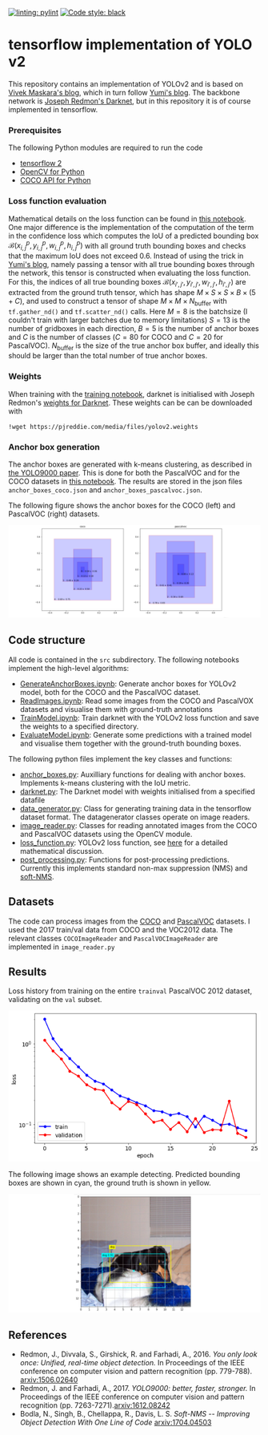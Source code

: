[![linting: pylint](https://img.shields.io/badge/linting-pylint-yellowgreen)](https://github.com/PyCQA/pylint)
[![Code style: black](https://img.shields.io/badge/code%20style-black-000000.svg)](https://github.com/psf/black)

# tensorflow implementation of YOLO v2
This repository contains an implementation of YOLOv2 and is based on [Vivek Maskara's blog](https://www.maskaravivek.com/post/yolov2/), which in turn follow [Yumi's blog](https://fairyonice.github.io/Part_4_Object_Detection_with_Yolo_using_VOC_2012_data_loss.html). The backbone network is [Joseph Redmon's Darknet](https://pjreddie.com/darknet/), but in this repository it is of course implemented in tensorflow.

### Prerequisites
The following Python modules are required to run the code
* [tensorflow 2](https://www.tensorflow.org/)
* [OpenCV for Python](https://pypi.org/project/opencv-python/)
* [COCO API for Python](https://github.com/cocodataset/cocoapi)

### Loss function evaluation
Mathematical details on the loss function can be found in [this notebook](./LossFunction.ipynb). One major difference is the implementation of the computation of the term in the confidence loss
which computes the IoU of a predicted bounding box $\mathcal{B} (x^p_{i,j},y^p_{i,j},w^p_{i,j},h^p_{i,j})$ with all ground truth bounding boxes and checks that the maximum IoU does not exceed 0.6. Instead of using the trick in [Yumi's blog](https://fairyonice.github.io/Part_4_Object_Detection_with_Yolo_using_VOC_2012_data_loss.html), namely passing a tensor with all true bounding boxes through the network, this tensor is constructed when evaluating the loss function. For this, the indices of all true bounding boxes $\mathcal{B}(x_{i',j'},y_{i',j'},w_{i',j'},h_{i',j'})$ are extracted from the ground truth tensor, which has shape $M\times S \times S \times B\times(5+C)$, and used to construct a tensor of shape $M\times M\times N_{\text{buffer}}$ with `tf.gather_nd()` and `tf.scatter_nd()` calls. Here $M=8$ is the batchsize (I couldn't train with larger batches due to memory limitations) $S=13$ is the number of gridboxes in each direction, $B=5$ is the number of anchor boxes and $C$ is the number of classes ($C=80$ for COCO and $C=20$ for PascalVOC). $N_{\text{buffer}}$ is the size of the true anchor box buffer, and ideally this should be larger than the total number of true anchor boxes.

### Weights
When training with the [training notebook](src/TrainModel.ipynb), darknet is initialised with Joseph Redmon's [weights for Darknet](https://pjreddie.com/darknet/yolo/). These weights can be can be downloaded with
```
!wget https://pjreddie.com/media/files/yolov2.weights
```

### Anchor box generation
The anchor boxes are generated with k-means clustering, as described in [the YOLO9000 paper]((https://arxiv.org/abs/1612.08242)). This is done for both the PascalVOC and for the COCO datasets in [this notebook](src/GenerateAnchorBoxes.ipynb). The results are stored in the json files `anchor_boxes_coco.json` and `anchor_boxes_pascalvoc.json`.

The following figure shows the anchor boxes for the COCO (left) and PascalVOC (right) datasets.

![Anchor boxes](figures/anchor_boxes.png)

## Code structure
All code is contained in the `src` subdirectory. The following notebooks implement the high-level algorithms:
* [GenerateAnchorBoxes.ipynb](src/GenerateAnchorBoxes.ipynb): Generate anchor boxes for YOLOv2 model, both for the COCO and the PascalVOC dataset.
* [ReadImages.ipynb](src/ReadImages.ipynb): Read some images from the COCO and PascalVOX datasets and visualise them with ground-truth annotations
* [TrainModel.ipynb](src/TrainModel.ipynb): Train darknet with the YOLOv2 loss function and save the weights to a specified directory.
* [EvaluateModel.ipynb](src/EvaluateModel.ipynb): Generate some predictions with a trained model and visualise them together with the ground-truth bounding boxes.

The following python files implement the key classes and functions:
* [anchor_boxes.py](src/anchor_boxes.py): Auxilliary functions for dealing with anchor boxes. Implements k-means clustering with the IoU metric.
* [darknet.py](src/darknet.py): The Darknet model with weights initialised from a specified datafile
* [data_generator.py](src/data_generator.py): Class for generating training data in the tensorflow dataset format. The datagenerator classes operate on image readers.
* [image_reader.py](src/image_reader.py): Classes for reading annotated images from the COCO and PascalVOC datasets using the OpenCV module.
* [loss_function.py](src/loss_function.py): YOLOv2 loss function, see [here](LossFunction.ipynb) for a detailed mathematical discussion.
* [post_processing.py](src/post_processing.py): Functions for post-processing predictions. Currently this implements standard non-max suppression (NMS) and [soft-NMS](https://arxiv.org/abs/1704.04503).

## Datasets
The code can process images from the [COCO](https://cocodataset.org/#home) and [PascalVOC](https://cocodataset.org/#home) datasets. I used the 2017 train/val data from COCO and the VOC2012 data. The relevant classes `COCOImageReader` and `PascalVOCImageReader` are implemented in `image_reader.py`

## Results
Loss history from training on the entire `trainval` PascalVOC 2012 dataset, validating on the `val` subset.

![Loss history](figures/loss_history.png)

The following image shows an example detecting. Predicted bounding boxes are shown in cyan, the ground truth is shown in yellow.

![Sample detection](figures/detection.png)


## References
* Redmon, J., Divvala, S., Girshick, R. and Farhadi, A., 2016. *You only look once: Unified, real-time object detection.* In Proceedings of the IEEE conference on computer vision and pattern recognition (pp. 779-788). [arxiv:1506.02640](https://arxiv.org/abs/1506.02640)
* Redmon, J. and Farhadi, A., 2017. *YOLO9000: better, faster, stronger.* In Proceedings of the IEEE conference on computer vision and pattern recognition (pp. 7263-7271).[arxiv:1612.08242](https://arxiv.org/abs/1612.08242)
* Bodla, N., Singh, B., Chellappa, R., Davis, L. S. *Soft-NMS -- Improving Object Detection With One Line of Code* [arxiv:1704.04503](https://arxiv.org/abs/1704.04503)